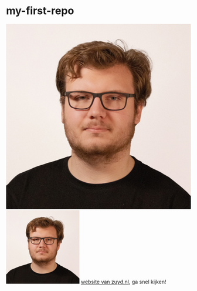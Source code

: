 # my-first-repo
![Ryan picture](Ryan.jpg)
<img src="Ryan.jpg" alt="Ryan picture" width="200">
[website van zuyd.nl](https://www.zuyd.nl/), ga snel kijken!

